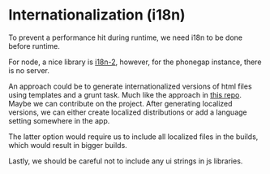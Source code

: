 Internationalization (i18n)
===========================

To prevent a performance hit during runtime, we need i18n to be done before runtime.

For node, a nice library is [i18n-2](https://github.com/jeresig/i18n-node-2), however, for the phonegap instance, there is no server.

An approach could be to generate internationalized versions of html files using templates and a grunt task. Much like the approach in [this repo](https://github.com/ca77y/grunt-i18n). Maybe we can contribute on the project. After generating localized versions, we can either create localized distributions or add a language setting somewhere in the app.

The latter option would require us to include all localized files in the builds, which would result in bigger builds.

Lastly, we should be careful not to include any ui strings in js libraries.